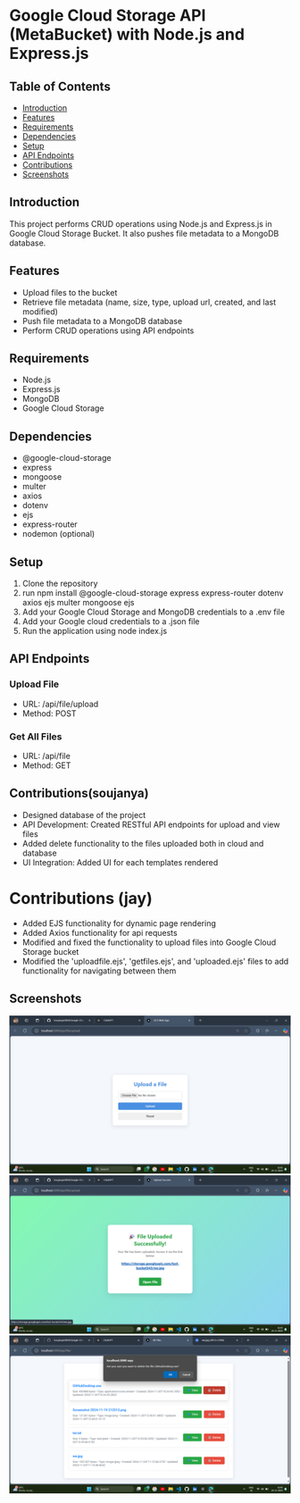 # Google Cloud Storage API (MetaBucket) with Node.js and Express.js

## Table of Contents

* [Introduction](#introduction)
* [Features](#features)
* [Requirements](#requirements)
* [Dependencies](#dependencies)
* [Setup](#setup)
* [API Endpoints](#api-endpoints)
* [Contributions](#contributions)
* [Screenshots](#Screenshots)

## Introduction

This project performs CRUD operations using Node.js and Express.js in Google Cloud Storage Bucket. It also pushes file metadata to a MongoDB database.

## Features

* Upload files to the bucket
* Retrieve file metadata (name, size, type, upload url, created, and last modified)
* Push file metadata to a MongoDB database
* Perform CRUD operations using API endpoints

## Requirements

* Node.js
* Express.js
* MongoDB
* Google Cloud Storage

## Dependencies

* @google-cloud-storage
* express
* mongoose
* multer
* axios
* dotenv
* ejs
* express-router
* nodemon (optional)

## Setup

1. Clone the repository
2. run npm install @google-cloud-storage express express-router dotenv axios ejs multer mongoose ejs
3. Add your Google Cloud Storage and MongoDB credentials to a .env file
4. Add your Google cloud credentials to a .json file
5. Run the application using node index.js

## API Endpoints

### Upload File

* URL: /api/file/upload
* Method: POST

### Get All Files

* URL: /api/file
* Method: GET

## Contributions(soujanya)

* Designed database of the project
* API Development: Created RESTful API endpoints for upload and view files
* Added delete functionality to the files uploaded both in cloud and database
* UI Integration: Added UI for each templates rendered

# Contributions (jay)

* Added EJS functionality for dynamic page rendering
* Added Axios functionality for api requests
* Modified and fixed the functionality to upload files into Google Cloud Storage bucket
* Modified the 'uploadfile.ejs', 'getfiles.ejs', and 'uploaded.ejs' files to add functionality for navigating between them

## Screenshots
![Screenshot](https://raw.githubusercontent.com/Soujanya2004/Google-Cloud-Storage/main/Screenshot%20(304).png "Screenshot Example")
![Screenshot of Feature](https://raw.githubusercontent.com/Soujanya2004/Google-Cloud-Storage/main/Screenshot%20(305).png "Screenshot Example")
![Screenshot](https://raw.githubusercontent.com/Soujanya2004/Google-Cloud-Storage/main/Screenshot%20(306).png "Screenshot Example")



